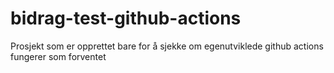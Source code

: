 # bidrag-test-github-actions

Prosjekt som er opprettet bare for å sjekke om egenutviklede github actions fungerer som forventet
